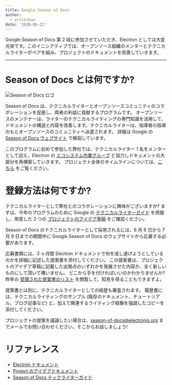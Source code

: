 ```yaml
---
title: Google Season of Docs
author:
  - erickzhao
date: '2020-05-21'
---
```


Google Season of Docs 第 2 段に参加させていただき、Electron としては大変光栄です。このイニシアティブでは、オープンソース組織のメンターとテクニカルライターがペアを組み、プロジェクトのドキュメントを改善していきます。

---

# Season of Docs とは何ですか?

![Season of Docs ロゴ](https://user-images.githubusercontent.com/16010076/82606204-8c8bce80-9b6b-11ea-9847-6a4b28a0761d.png)

Season of Docs は、テクニカルライターとオープンソースコミュニティのコラボレーションを促進し、両者の利益に貢献するプログラムです。 オープンソースのメンテナーは、ライターのテクニカルライティングの専門知識を活用して、ドキュメントの構造と内容を改善します。テクニカルライターは、指導者の指導のもとオープンソースのコミュニティへ派遣されます。 詳細は Google の [Season of Docs ウェブサイト](https://developers.google.com/season-of-docs) で解説しています。

このプログラムに初めて参加した弊社では、テクニカルライター 1 名をメンターとして迎え、Electron の [エコシステム作業グループ](https://github.com/electron/governance/tree/master/wg-ecosystem) と協力しドキュメントの大部分を再構築していきます。 プロジェクト全体のタイムラインについては、[こちら](https://developers.google.com/season-of-docs/docs/timeline) をご覧ください。

# 登録方法は何ですか?

テクニカルライターとして弊社とのコラボレーションに興味がございますか? まずは、今年のプログラムのために Google の [テクニカルライターガイド](https://developers.google.com/season-of-docs/docs/tech-writer-guide) を把握し、用意した 2 つの [プロジェクトのアイデア草稿](https://github.com/electron/season-of-docs-2020/blob/master/project-ideas.md) をご確認ください。

Season of Docs のテクニカルライターとして採用されるには、6 月 8 日から 7 月 9 日までの期間中に Google Season of Docs のウェブサイトから応募する必要があります。

応募書類には、3 ヶ月間 Electron ドキュメントで何を成し遂げようとしているのかを詳細に記述した提案書を添付してください。 この提案書は、プロジェクトのアイデア草稿に記載した出発点のいずれかを発展させた内容か、全く新しいものにして頂いて構いません。 どこから手を付ければいいのかわかりませんか? 昨年の [受理された提案書のリスト](https://developers.google.com/season-of-docs/docs/2019/participants) を閲覧して、知見を得ることもできますよ。

提案書とは別に、テクニカルライターとしての経歴も審査されます。 履歴書には、テクニカルライティングのサンプル (既存のドキュメント、チュートリアル、ブログ記事など) と、加えて関連するライティング経験を強調したコピーを添付してください。

プロジェクトの提案を議論したい場合は、[season-of-docs@electronjs.org](mailto:season-of-docs@electronjs.org) までメールでお問い合わせください。そこからお話しましょう!

# リファレンス
* [Electron ドキュメント](electronjs.org/docs)
* [Project のアイデアドキュメント](https://github.com/electron/season-of-docs-2020/blob/master/project-ideas.md)
* [Season of Docs テックライターガイド](https://developers.google.com/season-of-docs/docs/tech-writer-guide)
